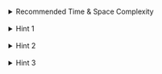 <br>
<details class="hint-accordion">  
    <summary>Recommended Time & Space Complexity</summary>
    <p>
    You should aim for a solution with <code>O(n + m)</code> time and <code>O(1)</code> space, where <code>n</code> is the length of string <code>s</code> and <code>m</code> is the length of string <code>t</code>.
    </p>
</details>

<br>
<details class="hint-accordion">  
    <summary>Hint 1</summary>
    <p>
    A brute force solution would be to sort the given strings and check for their equality. This would be an <code>O(nlogn + mlogm)</code> solution. Can you think of a better way?
    </p>
</details>

<br>
<details class="hint-accordion">  
    <summary>Hint 2</summary>
    <p>
    By the definition of the anagram, we can rearrange the characters. Does the order of characters matter in both the strings? Then what matters?
    </p>
</details>

<br>
<details class="hint-accordion">  
    <summary>Hint 3</summary>
    <p>
    We can just consider maintaining the frequency of each character. We can do this by having two separate hash tables for the two strings. Then, we can check whether the frequency of each character in string <code>s</code> is equal to that in string <code>t</code> and vice versa.
    </p>
</details>